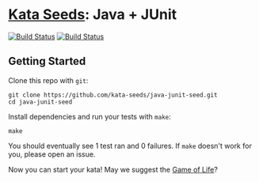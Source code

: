 # [Kata Seeds](http://kata-seeds.github.io): Java + JUnit
[![Build Status](https://travis-ci.org/kata-seeds/java-junit-seed.svg?branch=master)](https://travis-ci.org/kata-seeds/java-junit-seed)
[![Build Status](https://travis-ci.org/kata-seeds/java-junit-seed.svg?branch=master)](https://travis-ci.org/lolindrath/java-junit-seed)

## Getting Started

Clone this repo with `git`:

    git clone https://github.com/kata-seeds/java-junit-seed.git
    cd java-junit-seed

Install dependencies and run your tests with `make`:

    make

You should eventually see 1 test ran and 0 failures. If `make` doesn't work for you, please open an issue.

Now you can start your kata! May we suggest the [Game of Life](http://en.wikipedia.org/wiki/Conway's_Game_of_Life)?

